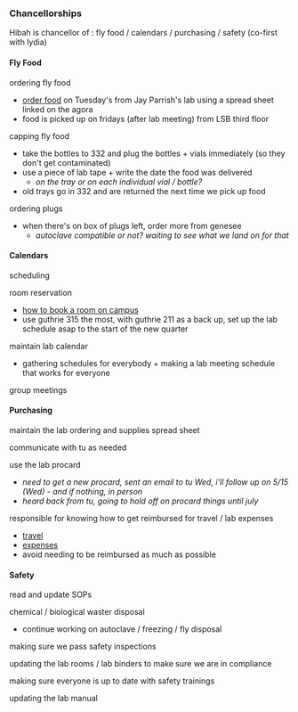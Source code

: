 ### Chancellorships
Hibah is chancellor of : fly food / calendars / purchasing / safety (co-first with lydia)

#### Fly Food
ordering fly food
- [order food](https://publish.obsidian.md/ahmedlab/atoms/how+to+order+fly+food) on Tuesday's from Jay Parrish's lab using a spread sheet linked on the agora
- food is picked up on fridays (after lab meeting) from LSB third floor

capping fly food
- take the bottles to 332 and plug the bottles + vials immediately (so they don't get contaminated)
- use a piece of lab tape + write the date the food was delivered 
	- *on the tray or on each individual vial / bottle?*
- old trays go in 332 and are returned the next time we pick up food

ordering plugs
- when there's on box of plugs left, order more from genesee 
	- *autoclave compatible or not? waiting to see what we land on for that*

#### Calendars
scheduling

room reservation
- [how to book a room on campus](https://publish.obsidian.md/ahmedlab/atoms/how+to+book+a+room+on+campus)
- use guthrie 315 the most, with guthrie 211 as a back up, set up the lab schedule asap to the start of the new quarter

maintain lab calendar
- gathering schedules for everybody + making a lab meeting schedule that works for everyone

group meetings

#### Purchasing
maintain the lab ordering and supplies spread sheet

communicate with tu as needed

use the lab procard 
- *need to get a new procard, sent an email to tu Wed, i'll follow up on 5/15 (Wed) - and if nothing, in person*
- *heard back from tu, going to hold off on procard things until july*

responsible for knowing how to get reimbursed for travel / lab expenses
- [travel](https://publish.obsidian.md/ahmedlab/atoms/how+to+get+reimbursed+for+travel)
- [expenses](https://publish.obsidian.md/ahmedlab/atoms/how+to+get+reimbursed+for+lab+expenses)
- avoid needing to be reimbursed as much as possible

#### Safety
read and update SOPs

chemical / biological waster disposal
- continue working on autoclave / freezing / fly disposal

making sure we pass safety inspections 

updating the lab rooms / lab binders to make sure we are in compliance 

making sure everyone is up to date with safety trainings 

updating the lab manual
